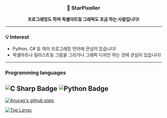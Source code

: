 <div align=center>
  
### 🌠 StarPixeller
**프로그래밍도 하며 픽셀아트및 그래픽도 조금 하는 사람입니다!**

</div>

---
### 💡 Interest
- Python, C# 등 여러 프로그래밍 언어에 관심이 있습니다!
- 픽셀아트나 일러스트등 그림을 그리거나 그래픽 디자인 하는 것에 관심이 있습니다!
---
### Programming languages
![C Sharp Badge](http://img.shields.io/badge/-C_Sharp-239120?style=for-the-badge&logo=c-sharp&logoColor=white)
![Python Badge](http://img.shields.io/badge/-Python-3776AB?style=for-the-badge&logo=python&logoColor=white)
---
[![Anurag's github stats](https://github-readme-stats.vercel.app/api?username=starpixeller&show_icons=true)](https://github.com/anuraghazra/github-readme-stats)

[![Top Langs](https://github-readme-stats.vercel.app/api/top-langs/?username=starpixeller&layout=compact)](https://github.com/anuraghazra/github-readme-stats)
